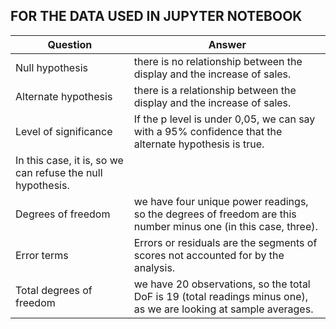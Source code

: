 ## FOR THE DATA USED IN JUPYTER NOTEBOOK
| Question | Answer |
|---|---|
| Null hypothesis | there is no relationship between the display and the increase of sales. |
| Alternate hypothesis | there is a relationship between the display and the increase of sales. |
| Level of significance | If the p level is under 0,05, we can say with a 95% confidence that the alternate hypothesis is true.
In this case, it is, so we can refuse the null hypothesis. |
| Degrees of freedom | we have four unique power readings, so the degrees of freedom are this number minus one (in this case, three). |
| Error terms | Errors or residuals are the segments of scores not accounted for by the analysis. |
| Total degrees of freedom | we have 20 observations, so the total DoF is 19 (total readings minus one), as we are looking at sample averages. |
